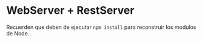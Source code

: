 # WebServer + RestServer


Recuerden que deben de ejecutar  ```npm install``` para reconstruir los modulos de Node.